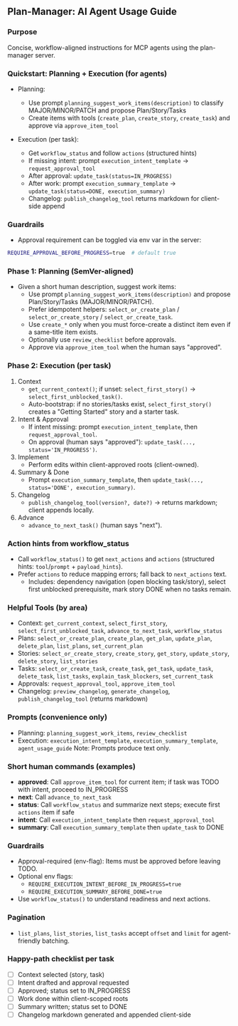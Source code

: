 ## Plan-Manager: AI Agent Usage Guide

### Purpose
Concise, workflow-aligned instructions for MCP agents using the plan-manager server.

### Quickstart: Planning + Execution (for agents)

- Planning:
  - Use prompt `planning_suggest_work_items(description)` to classify MAJOR/MINOR/PATCH and propose Plan/Story/Tasks
  - Create items with tools (`create_plan`, `create_story`, `create_task`) and approve via `approve_item_tool`

- Execution (per task):
  - Get `workflow_status` and follow `actions` (structured hints)
  - If missing intent: prompt `execution_intent_template` → `request_approval_tool`
  - After approval: `update_task(status=IN_PROGRESS)`
  - After work: prompt `execution_summary_template` → `update_task(status=DONE, execution_summary)`
  - Changelog: `publish_changelog_tool` returns markdown for client-side append

### Guardrails

- Approval requirement can be toggled via env var in the server:

```bash
REQUIRE_APPROVAL_BEFORE_PROGRESS=true  # default true
```

### Phase 1: Planning (SemVer-aligned)
- Given a short human description, suggest work items:
  - Use prompt `planning_suggest_work_items(description)` and propose Plan/Story/Tasks (MAJOR/MINOR/PATCH).
  - Prefer idempotent helpers: `select_or_create_plan` / `select_or_create_story` / `select_or_create_task`.
  - Use `create_*` only when you must force-create a distinct item even if a same-title item exists.
  - Optionally use `review_checklist` before approvals.
  - Approve via `approve_item_tool` when the human says "approved".

### Phase 2: Execution (per task)
1. Context
   - `get_current_context()`; if unset: `select_first_story()` → `select_first_unblocked_task()`.
   - Auto-bootstrap: if no stories/tasks exist, `select_first_story()` creates a "Getting Started" story and a starter task.
2. Intent & Approval
   - If intent missing: prompt `execution_intent_template`, then `request_approval_tool`.
   - On approval (human says "approved"): `update_task(..., status='IN_PROGRESS')`.
3. Implement
   - Perform edits within client-approved roots (client-owned).
4. Summary & Done
   - Prompt `execution_summary_template`, then `update_task(..., status='DONE', execution_summary)`.
5. Changelog
   - `publish_changelog_tool(version?, date?)` → returns markdown; client appends locally.
6. Advance
   - `advance_to_next_task()` (human says "next").

### Action hints from workflow_status
- Call `workflow_status()` to get `next_actions` and `actions` (structured hints: `tool`/`prompt` + `payload_hints`).
- Prefer `actions` to reduce mapping errors; fall back to `next_actions` text.
  - Includes: dependency navigation (open blocking task/story), select first unblocked prerequisite, mark story DONE when no tasks remain.

### Helpful Tools (by area)
- Context: `get_current_context`, `select_first_story`, `select_first_unblocked_task`, `advance_to_next_task`, `workflow_status`
- Plans: `select_or_create_plan`, `create_plan`, `get_plan`, `update_plan`, `delete_plan`, `list_plans`, `set_current_plan`
- Stories: `select_or_create_story`, `create_story`, `get_story`, `update_story`, `delete_story`, `list_stories`
- Tasks: `select_or_create_task`, `create_task`, `get_task`, `update_task`, `delete_task`, `list_tasks`, `explain_task_blockers`, `set_current_task`
- Approvals: `request_approval_tool`, `approve_item_tool`
- Changelog: `preview_changelog`, `generate_changelog`, `publish_changelog_tool` (returns markdown)

### Prompts (convenience only)
- Planning: `planning_suggest_work_items`, `review_checklist`
- Execution: `execution_intent_template`, `execution_summary_template`, `agent_usage_guide`
Note: Prompts produce text only.

### Short human commands (examples)
- **approved**: Call `approve_item_tool` for current item; if task was TODO with intent, proceed to IN_PROGRESS
- **next**: Call `advance_to_next_task`
- **status**: Call `workflow_status` and summarize next steps; execute first `actions` item if safe
- **intent**: Call `execution_intent_template` then `request_approval_tool`
- **summary**: Call `execution_summary_template` then `update_task` to DONE

### Guardrails
- Approval-required (env-flag): Items must be approved before leaving TODO.
- Optional env flags:
  - `REQUIRE_EXECUTION_INTENT_BEFORE_IN_PROGRESS=true`
  - `REQUIRE_EXECUTION_SUMMARY_BEFORE_DONE=true`
- Use `workflow_status()` to understand readiness and next actions.

### Pagination
- `list_plans`, `list_stories`, `list_tasks` accept `offset` and `limit` for agent-friendly batching.

### Happy-path checklist per task
- [ ] Context selected (story, task)
- [ ] Intent drafted and approval requested
- [ ] Approved; status set to IN_PROGRESS
- [ ] Work done within client-scoped roots
- [ ] Summary written; status set to DONE
- [ ] Changelog markdown generated and appended client-side
